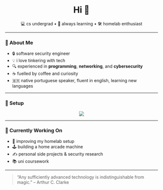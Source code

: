 <!-- README.md -->

<h1 align="center">Hi 👋</h1>
<p align="center">
  💻 cs undergrad • 🧠 always learning • 🛠️ homelab enthusiast
</p>

---

### 🧭 About Me

- 🔒 software security engineer
- 💡 i love tinkering with tech
- 🔍 experienced in **programming**, **networking**, and **cybersecurity**
- ☕ fuelled by coffee and curiosity
- 🇧🇷 native portuguese speaker, fluent in english, learning new languages

---

### 🧰 Setup

<p align="center">
  <img src="https://skillicons.dev/icons?i=apple,neovim,bash,nodejs,ts,go,c" />
</p>

---

### 🎯 Currently Working On

- 🔧 improving my homelab setup
- 🕹️ building a home arcade machine
- ✍️ personal side projects & security research
- 📚 uni coursework

---

> “Any sufficiently advanced technology is indistinguishable from magic.” – Arthur C. Clarke

